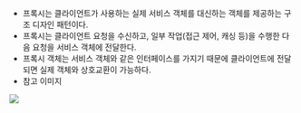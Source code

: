 - 프록시는 클라이언트가 사용하는 실제 서비스 객체를 대신하는 객체를 제공하는 구조 디자인 패턴이다.
- 프록시는 클라이언트 요청을 수신하고, 일부 작업​(접근 제어, 캐싱 등)​을 수행한 다음 요청을 서비스 객체에 전달한다.
- 프록시 객체는 서비스 객체와 같은 인터페이스를 가지기 때문에 클라이언트에 전달되면 실제 객체와 상호교환이 가능하다.
- 참고 이미지
<image src="../../../../../assets/proxy-pattern.png">

